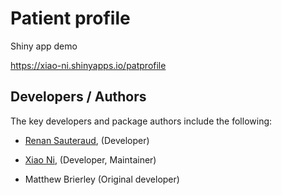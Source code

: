 # Patient profile

Shiny app demo 

https://xiao-ni.shinyapps.io/patprofile

## Developers / Authors

The key developers and package authors include the following:

- [Renan Sauteraud](mailto:renan.sauteraud@gmail.com), (Developer)

- [Xiao Ni](mailto:xiao.nid@novartis.com), (Developer, Maintainer)

- Matthew Brierley (Original developer)

